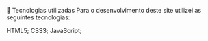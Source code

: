 💼 Tecnologias utilizadas
Para o desenvolvimento deste site utilizei as seguintes tecnologias:

HTML5;
CSS3;
JavaScript;
